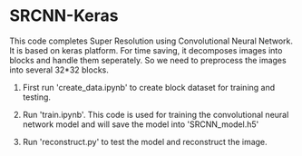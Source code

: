 # SRCNN-Keras

This code completes Super Resolution using Convolutional Neural Network. It is based on keras platform. For time saving, it decomposes images into blocks and handle them seperately. So we need to preprocess the images into several 32\*32 blocks.

1. First run 'create_data.ipynb' to create block dataset for training and testing.

2. Run 'train.ipynb'. This code is used for training the convolutional neural network model and will save the model into 'SRCNN_model.h5'

3. Run 'reconstruct.py' to test the model and reconstruct the image.
